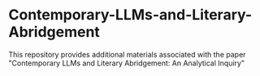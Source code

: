 # Contemporary-LLMs-and-Literary-Abridgement
This repository provides additional materials associated with the paper "Contemporary LLMs and Literary Abridgement: An Analytical Inquiry"
